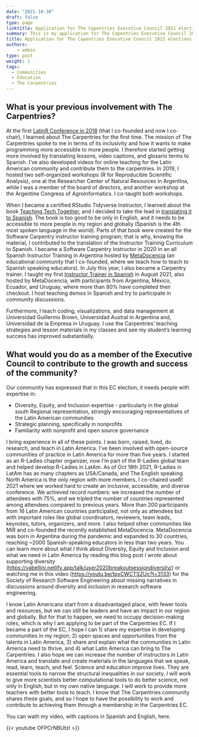 ```yaml
---
date: "2021-10-30"
draft: false
type: page
linktitle: Application for The Capentries Executive Council 2021 elections
summary: This is my application for The Capentries Executive Council 2021 elections
title: Application for The Capentries Executive Council 2021 elections
authors: 
    - admin
type: post
weight: 1
tags: 
  - Communities
  - Education
  - The Carpentries
---
```


## What is your previous involvement with The Carpentries?

At the first [LatinR Conference in 2018](https://latin-r.com/) (that I co-founded and now I co-chair), I learned about The Carpentries for the first time. The mission of The Carpentries spoke to me in terms of its inclusivity and how it wants to make programming more accessible to more people. I therefore started getting more involved by translating lessons, video captions, and glosario terms to Spanish. I’ve also developed videos for online teaching for the Latin American community and contribute them to the carpentries. In 2019, I hosted two self-organized workshops (R for Reproducible Scientific Analysis), one at the Researcher Center of Natural Resources in Argentina, while I was a member of the board of directors, and another workshop at the Argentine Congress of AgroInformatics. I co-taught both workshops.

When I became a certified RStudio Tidyverse Instructor, I learned about the book [Teaching Tech Together](https://teachtogether.tech/en/), and I decided to take the lead in [translating it to Spanish](https://teachtogether.tech/es/index.html). The book is too good to be only in English, and it needs to be accessible to more people in my region and globally (Spanish is the 4th most spoken language in the world). Parts of that book were created for the Software Carpentry instructor training program; that is why, knowing the material, I contributed to the translation of the Instructor Training Curriculum to Spanish. I became a Software Carpentry Instructor in 2020 in an all Spanish Instructor Training in Argentina hosted by [MetaDocencia](https://www.metadocencia.org/) (an educational community that I co-founded, where we teach how to teach to Spanish speaking educators). In July this year, I also became a Carpentry trainer. I taught my first [Instructor Trainer in Spanish](https://paocorrales.github.io/2021-08-14-ttt-online-spanish/) in August 2021, also hosted by MetaDocencia, with participants from Argentina, México, Ecuador, and Uruguay, where more than 80% have completed their checkout. I host teaching demos in Spanish and try to participate in community discussions.

Furthermore, I teach coding, visualizations, and data management at Universidad Guillermo Brown, Universidad Austral in Argentina and, Universidad de la Empresa in Uruguay. I use the Carpentries’ teaching strategies and lesson materials in my classes and see my student’s learning success has improved substantially.


## What would you do as a member of the Executive Council to contribute to the growth and success of the community?

Our community has expressed that in this EC election, it needs people with expertise in:

  * Diversity, Equity, and Inclusion expertise - particularly in the global south Regional representation, strongly encouraging representatives of the Latin American communities
  * Strategic planning, specifically in nonprofits
  * Familiarity with nonprofit and open source governance

I bring experience in all of these points. I was born, raised, lived, do research, and teach in Latin America. I’ve been involved with open-source communities of practice in Latin America for more than five years. I started as an R-Ladies chapter organizer, now I’m part of the R-Ladies global team and helped develop R-Ladies in LatAm. As of Oct 18th 2021, R-Ladies in LatAm has as many chapters as USA/Canada, and The English speaking North America is the only region with more members. I co-chaired useR! 2021 where we worked hard to create an inclusive, accessible, and diverse conference. We achieved record numbers: we increased the number of attendees with 75%, and we tripled the number of countries represented among attendees compared to previous years. More than 200 participants from 16 Latin American countries participated, not only as attendees but with important roles like global coordinators, reviewers, team leads, keynotes, tutors, organizers, and more. I also helped other communities like MiR and co-founded the recently established MetaDocencia. MetaDocencia was born in Argentina during the pandemic and expanded to 30 countries, reaching ~2000 Spanish-speaking educators in less than two years. You can learn more about what I think about Diversity, Equity and Inclusion and what we need in Latin America by reading this blog post I wrote about supporting diversity (https://yabellini.netlify.app/talk/user2020breakoutsessiondiversity/) or watching me in this video (https://youtu.be/tpxCWCTSZUc?t=3133) for the Society of Research Software Engineering about missing narratives in discussions around diversity and inclusion in research software engineering.

I know Latin Americans start from a disadvantaged place, with fewer tools and resources, but we can still be leaders and have an impact in our region and globally. But for that to happen, we need to occupy decision-making roles, which is why I am applying to be part of the Carpentries EC. If I became a part of the EC, I hope I can 1) share my expertise in developing communities in my region; 2) open spaces and opportunities from the talents in Latin America, 3) share and explain what the communities in Latin America need to thrive, and 4) what Latin America can bring to The Carpentries. I also hope we can increase the number of instructors in Latin America and translate and create materials in the languages that we speak, read, learn, teach, and feel. Science and education improve lives. They are essential tools to narrow the structural inequalities in our society. I will work to give more scientists better computational tools to do better science, not only in English, but in my own native language. I will work to provide more teachers with better tools to teach. I know that The Carpentries community shares these goals, and so I hope to have the possibility to work and contribute to achieving them through a membership in the Carpentries EC.

You can wath my video, with captions in Spanish and English, here.

{{< youtube OFPCrNBUtzI >}}